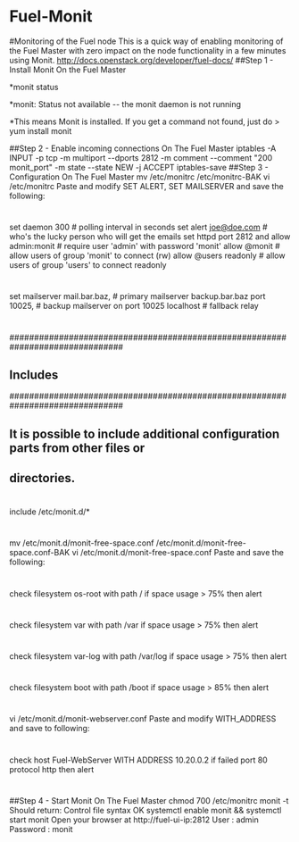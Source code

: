 # Fuel-Monit
#Monitoring of the Fuel node
This is a quick way of enabling monitoring of the Fuel Master with zero impact on the node functionality in a few minutes using Monit.
http://docs.openstack.org/developer/fuel-docs/
##Step 1 - Install Monit
On the Fuel Master

*monit status

*monit: Status not available -- the monit daemon is not running

*This means Monit is installed.  If you get a command not found, just do > yum install monit

##Step 2 - Enable incoming connections 
On The Fuel Master
iptables -A INPUT -p tcp -m multiport --dports 2812 -m comment --comment "200 monit_port" -m state --state NEW -j ACCEPT
iptables-save
##Step 3 - Configuration
On The Fuel Master
mv /etc/monitrc /etc/monitrc-BAK
vi /etc/monitrc 
Paste and modify SET ALERT, SET MAILSERVER and save the following:
#
set daemon 300 # polling interval in seconds
set alert joe@doe.com # who's the lucky person who will get the emails
set httpd port 2812 and
allow admin:monit # require user 'admin' with password 'monit'
allow @monit # allow users of group 'monit' to connect (rw)
allow @users readonly # allow users of group 'users' to connect readonly
#
set mailserver mail.bar.baz, # primary mailserver
backup.bar.baz port 10025, # backup mailserver on port 10025
localhost # fallback relay
#
###############################################################################
## Includes
###############################################################################
##
## It is possible to include additional configuration parts from other files or
## directories.
#
include /etc/monit.d/*
#
mv /etc/monit.d/monit-free-space.conf /etc/monit.d/monit-free-space.conf-BAK
vi /etc/monit.d/monit-free-space.conf
Paste and save the following: 
#
check filesystem os-root with path /
if space usage > 75% then alert
#
check filesystem var with path /var
if space usage > 75% then alert
#
check filesystem var-log with path /var/log
if space usage > 75% then alert
#
check filesystem boot with path /boot
if space usage > 85% then alert
#
vi /etc/monit.d/monit-webserver.conf
Paste and modify WITH_ADDRESS and save to following:
#
check host Fuel-WebServer WITH ADDRESS 10.20.0.2
if failed
port 80 protocol http
then alert
#
##Step 4 - Start Monit
On The Fuel Master
chmod 700 /etc/monitrc
monit -t
Should return: Control file syntax OK
systemctl enable monit && systemctl start monit
Open your browser at http://fuel-ui-ip:2812
User : admin
Password : monit
